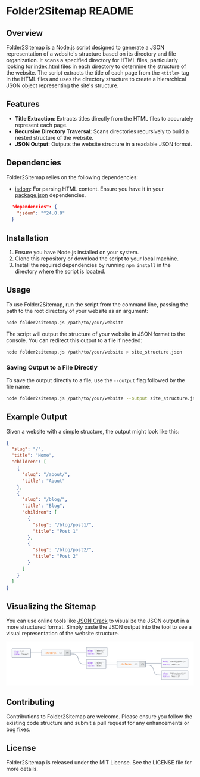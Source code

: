 # Folder2Sitemap README

## Overview
Folder2Sitemap is a Node.js script designed to generate a JSON representation of a website's structure based on its directory and file organization. It scans a specified directory for HTML files, particularly looking for [index.html](example.com/index.html#1%2C1-1%2C1) files in each directory to determine the structure of the website. The script extracts the title of each page from the `<title>` tag in the HTML files and uses the directory structure to create a hierarchical JSON object representing the site's structure.

## Features
- **Title Extraction**: Extracts titles directly from the HTML files to accurately represent each page.
- **Recursive Directory Traversal**: Scans directories recursively to build a nested structure of the website.
- **JSON Output**: Outputs the website structure in a readable JSON format.

## Dependencies
Folder2Sitemap relies on the following dependencies:
- [jsdom](package.json#3%2C6-3%2C6): For parsing HTML content. Ensure you have it in your [package.json](package.json#1%2C1-1%2C1) dependencies.
```json:package.json
  "dependencies": {
    "jsdom": "^24.0.0"
  }
```

## Installation
1. Ensure you have Node.js installed on your system.
2. Clone this repository or download the script to your local machine.
3. Install the required dependencies by running `npm install` in the directory where the script is located.

## Usage
To use Folder2Sitemap, run the script from the command line, passing the path to the root directory of your website as an argument:

```bash
node folder2sitemap.js /path/to/your/website
```

The script will output the structure of your website in JSON format to the console. You can redirect this output to a file if needed:

```bash
node folder2sitemap.js /path/to/your/website > site_structure.json
```

### Saving Output to a File Directly
To save the output directly to a file, use the `--output` flag followed by the file name:

```bash
node folder2sitemap.js /path/to/your/website --output site_structure.json
```

## Example Output
Given a website with a simple structure, the output might look like this:

```json
{
  "slug": "/",
  "title": "Home",
  "children": [
    {
      "slug": "/about/",
      "title": "About"
    },
    {
      "slug": "/blog/",
      "title": "Blog",
      "children": [
        {
          "slug": "/blog/post1/",
          "title": "Post 1"
        },
        {
          "slug": "/blog/post2/",
          "title": "Post 2"
        }
      ]
    }
  ]
}
```

## Visualizing the Sitemap
You can use online tools like [JSON Crack](https://jsoncrack.com/) to visualize the JSON output in a more structured format. Simply paste the JSON output into the tool to see a visual representation of the website structure.

![alt text](visual.png)

## Contributing
Contributions to Folder2Sitemap are welcome. Please ensure you follow the existing code structure and submit a pull request for any enhancements or bug fixes.

## License
Folder2Sitemap is released under the MIT License. See the LICENSE file for more details.